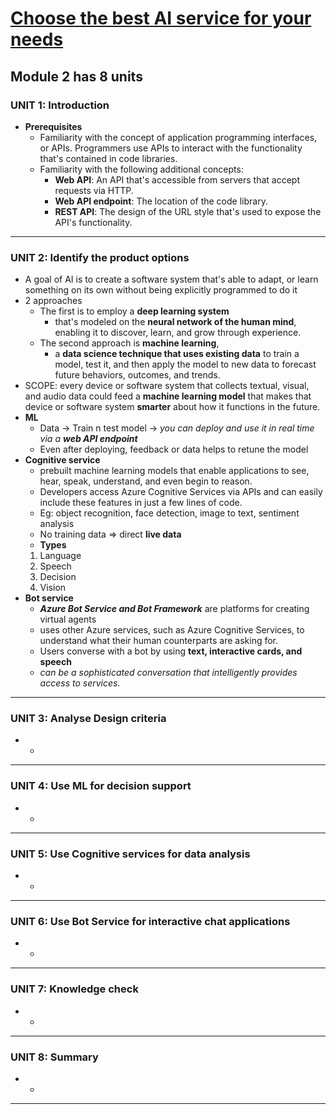 # [Choose the best AI service for your needs](https://docs.microsoft.com/en-us/learn/modules/ai-machine-learning-fundamentals/)
## Module 2 has 8 units
### UNIT 1: Introduction
- **Prerequisites**
  - Familiarity with the concept of application programming interfaces, or APIs. Programmers use APIs to interact with the functionality that's contained in code libraries.
  - Familiarity with the following additional concepts:
    - **Web API**: An API that's accessible from servers that accept requests via HTTP.
    - **Web API endpoint**: The location of the code library.
    - **REST API**: The design of the URL style that's used to expose the API's functionality.
---
### UNIT 2: Identify the product options
-  A goal of AI is to create a software system that's able to adapt, or learn something on its own without being explicitly programmed to do it
- 2 approaches
  - The first is to employ a **deep learning system** 
    - that's modeled on the **neural network of the human mind**, enabling it to discover, learn, and grow through experience.
  - The second approach is **machine learning**,
    - a **data science technique that uses existing data** to train a model, test it, and then apply the model to new data to forecast future behaviors, outcomes, and trends.
 - SCOPE:  every device or software system that collects textual, visual, and audio data could feed a **machine learning model** that makes that device or software system **smarter** about how it functions in the future.
- **ML**
  - Data -> Train n test model -> _you can deploy and use it in real time via a **web API endpoint**_
  - Even after deploying, feedback or data helps to retune the model
- **Cognitive service**
  - prebuilt machine learning models that enable applications to see, hear, speak, understand, and even begin to reason.
  - Developers access Azure Cognitive Services via APIs and can easily include these features in just a few lines of code.
  - Eg: object recognition, face detection, image to text, sentiment analysis
  - No training data => direct **live data**
  - **Types**
  1. Language
  2. Speech
  3. Decision
  4. Vision
- **Bot service**
  - _**Azure Bot Service and Bot Framework**_ are platforms for creating virtual agents
  - uses other Azure services, such as Azure Cognitive Services, to understand what their human counterparts are asking for.
  - Users converse with a bot by using **text, interactive cards, and speech**
  - _can be a sophisticated conversation that intelligently provides access to services._
---
### UNIT 3: Analyse Design criteria
-
  -
---
### UNIT 4: Use ML for decision support 
-
  -
---
### UNIT 5: Use Cognitive services for data analysis
-
  -
---
### UNIT 6: Use Bot Service for interactive chat applications
-
  -
---
### UNIT 7: Knowledge check
-
  -
---
### UNIT 8: Summary
-
  -
---

